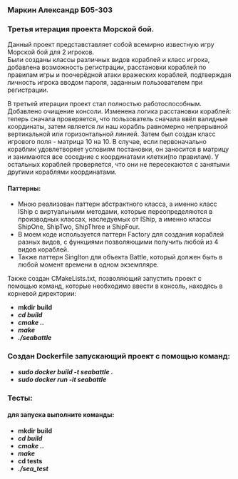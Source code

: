 ### Маркин Александр Б05-303
### Третья итерация проекта Морской бой. 
Данный проект представставляет собой всемирно известную игру Морской бой для 2 игроков. \
Были созданы классы различных видов кораблей и класс игрока, добавлена возможность регистрации, расстановки кораблей по правилам игры и поочерёдной атаки вражеских кораблей, подтверждая личность игрока вводом пароля, заданным пользователем при регистрации.

В третьей итерации проект стал полностью работоспособным. Добавлено очищение консоли. Изменена логика расстановки кораблей: теперь сначала проверяется, что пользователь сначала ввёл валидные координаты, затем является ли наш корабль равномерно непрерывной вертикальной или горизонтальной линией. Затем был создан класс игрового поля - матрица 10 на 10.
В случае, если первоначально кораблик удовлетворяет условиям постановки, он заносится в матрицу и занимаются все соседние с координатами клетки(по правилам). У остальных кораблей проверяется, что они не пересекаются с занятыми другими кораблями координатами.


####  Паттерны:
- Мною реализован паттерн абстрактного класса, а именно класс IShip c виртуальными методами, которые переопределяются в производных классах, наследуемых от IShip, а именно классы ShipOne, ShipTwo, ShipThree и ShipFour.
- В моем коде используется паттерн Factory для создания кораблей разных видов, с функциями позволяющими получить любой из 4 видов кораблей.
- Также паттерн Singlton для объекта Battle, который должен быть в любой момент времени в одном экземпляре.

Также создан CMakeLists.txt, позволяющий запустить проект с помощью команд, которые необходимо ввести в консоль, находясь в корневой директории:

 - **mkdir build**
 - ***cd build***
 - ***cmake ..***
 - ***make***
 - ***./seabattle***

### Создан Dockerfile запускающий проект с помощью команд:
 - ***sudo docker build -t seabattle .***
 - ***sudo docker run -it seabattle***

### Тесты:
#### для запуска выполните команды:

- **mkdir build**
- ***cd build***
- ***cmake ..***
- ***make***
- **cd tests**
- ***./sea_test***
